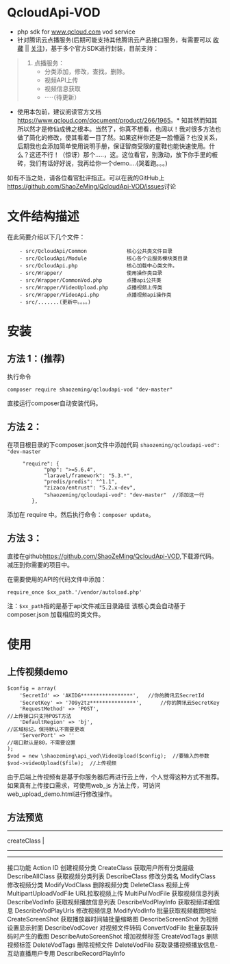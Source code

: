 # QcloudApi-VOD
- php sdk for www.qcloud.com vod service
- 针对腾讯云点播服务(后期可能支持其他腾讯云产品接口服务，有需要可以 [收藏](https://github.com/ShaoZeMing/QcloudApi-VOD/stargazers) || [关注](https://github.com/ShaoZeMing/QcloudApi-VOD/subscription))，基于多个官方SDK进行封装，目前支持：

>    1. 点播服务：
>        - 分类添加，修改，查找，删除。
>        - 视频API上传
>        - 视频信息获取
>        - ·····（待更新）

* 使用本包前，建议阅读官方文档<https://www.qcloud.com/document/product/266/1965>。*
知其然而知其所以然才是修仙成佛之根本。当然了，你真不想看，也阔以！我对很多方法也做了简化的修改，使其看着一目了然。如果这样你还是一脸懵逼？也没关系，后期我也会添加简单使用说明手册，保证智商受限的童鞋也能快速使用。什么？这还不行！（惊讶）那个.....，这。这位看官，别激动，放下你手里的板砖，我们有话好好说，我再给你一个demo....(哭着跑。。。)

如有不当之处，请各位看官批评指正。可以在我的GitHub上<https://github.com/ShaoZeMing/QcloudApi-VOD/issues>讨论

# 文件结构描述

在此简要介绍以下几个文件：

```
    - src/QcloudApi/Common             核心公共类文件目录
    - src/QcloudApi/Module             核心各个云服务模块类目录
    - src/QcloudApi.php                核心加载中心类文件。
    - src/Wrapper/                     使用操作类目录
    - src/Wrapper/CommonVod.php        点播api公共类
    - src/Wrapper/VideoUpload.php      点播视频上传类
    - src/Wrapper/VideoApi.php         点播视频api操作类
    - src/.......(更新中。。。。)
```

# 安装

## 方法 1：(推荐)
执行命令

   `composer require shaozeming/qcloudapi-vod "dev-master"`

直接运行composer自动安装代码。

## 方法 2：
在项目根目录的下composer.json文件中添加代码 `shaozeming/qcloudapi-vod": "dev-master`
```
     "require": {
            "php": ">=5.6.4",
            "laravel/framework": "5.3.*",
            "predis/predis": "^1.1",
            "zizaco/entrust": "5.2.x-dev",
            "shaozeming/qcloudapi-vod": "dev-master"  //添加这一行
        },
```
添加在 require 中。然后执行命令：`composer update`。

## 方法 3：
直接在github<https://github.com/ShaoZeMing/QcloudApi-VOD>,下载源代码。减压到你需要的项目中。

在需要使用的API的代码文件中添加：

`require_once $xx_path.'/vendor/autoload.php'`

注：`$xx_path`指的是基于api文件减压目录路径
该核心类会自动基于composer.json 加载相应的类文件。

# 使用

## 上传视频demo

```
$config = array(
    'SecretId' => 'AKIDG*****************',   //你的腾讯云SecretId
    'SecretKey' => '7O9y2tz***************',      //你的腾讯云SecretKey
    'RequestMethod' => 'POST',                                           //上传接口只支持POST方法
    'DefaultRegion' => 'bj',                                             //区域标记，保持默认不需要更改
    'ServerPort' => ''                                                   //端口默认是80，不需要设置
);
$vod = new \shaozeming\api_vod\VideoUpload($config);  //要输入的参数
$vod->videoUpload($file);  //上传视频

```
由于后端上传视频有是基于你服务器后再进行云上传，个人觉得这种方式不推荐。如果真有上传接口需求，可使用web_js 方法上传，可访问web_upload_demo.html进行修改操作。

## 方法预览

- - - - - - - - - - - -
createClass |
- - - - - - - - - - - -

- - - - - - - - - - - -

接口功能	Action ID
创建视频分类	CreateClass
获取用户所有分类层级	DescribeAllClass
获取视频分类列表	DescribeClass
修改分类名	ModifyClass
修改视频分类	ModifyVodClass
删除视频分类	DeleteClass
视频上传	MultipartUploadVodFile
URL拉取视频上传	MultiPullVodFile
获取视频信息列表	DescribeVodInfo
获取视频播放信息列表	DescribeVodPlayInfo
获取视频详细信息	DescribeVodPlayUrls
修改视频信息	ModifyVodInfo
批量获取视频截图地址	CreateScreenShot
获取播放器时间轴批量缩略图	DescribeScreenShot
为视频设置显示封面	DescribeVodCover
对视频文件转码	ConvertVodFile
批量获取转码时产生的截图	DescribeAutoScreenShot
增加视频标签	CreateVodTags
删除视频标签	DeleteVodTags
删除视频文件	DeleteVodFile
获取录播视频播放信息-互动直播用户专用	DescribeRecordPlayInfo



